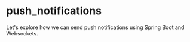 # push_notifications
Let's explore how we can send push notifications using Spring Boot and Websockets.
